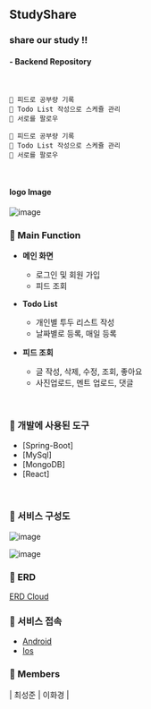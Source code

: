 ## StudyShare
### share our study !!
#### - Backend Repository 
<br>

```
👏 피드로 공부량 기록
👏 Todo List 작성으로 스케쥴 관리
👏 서로를 팔로우
```

```
👏 피드로 공부량 기록
👏 Todo List 작성으로 스케쥴 관리
👏 서로를 팔로우
```

<br>

#### logo Image
![image](https://user-images.githubusercontent.com/55472510/119250196-59927580-bbd9-11eb-8b81-93bcfdf84b64.png)



### 📕 Main Function

- **메인 화면**
	- 로그인 및 회원 가입
    - 피드 조회
	
- **Todo List**
	- 개인별 투두 리스트 작성 
    - 날짜별로 등록, 매일 등록

- **피드 조회**
	- 글 작성, 삭제, 수정, 조회, 좋아요
    - 사진업로드, 멘트 업로드, 댓글

<br>

### 📙 개발에 사용된 도구

* [Spring-Boot]
* [MySql]
* [MongoDB]
* [React]

<br>

### 📔 서비스 구성도
![image](https://user-images.githubusercontent.com/55472510/119259099-95443400-bc07-11eb-97b8-8e2477496c6a.png)

![image](https://user-images.githubusercontent.com/55472510/119251387-42578600-bbe1-11eb-8caf-7d2eb97ba5bd.png)


### 📒 ERD
[ERD Cloud](https://www.erdcloud.com/d/Z8e8WWNnRMdZuSnNK)

### 📗 서비스 접속
- [Android](https://play.google.com/store/apps/details?id=com.studyshare)
- [Ios](https://apps.apple.com/ng/app/%EC%8A%A4%ED%84%B0%EB%94%94%EC%89%90%EC%96%B4/id1567559281?ign-mpt=uo%3D2)


### 📘 Members
| 최성준 | 이화경 |
